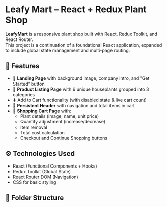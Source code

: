 # Leafy Mart – React + Redux Plant Shop

**LeafyMart** is a responsive plant shop built with React, Redux Toolkit, and React Router.  
This project is a continuation of a foundational React application, expanded to include global state management and multi-page routing.

## 🌿 Features

- 🌱 **Landing Page** with background image, company intro, and "Get Started" button  
- 🛒 **Product Listing Page** with 6 unique houseplants grouped into 3 categories  
- ➕ Add to Cart functionality (with disabled state & live cart count)  
- 🧭 **Persistent Header** with navigation and total items in cart  
- 🧾 **Shopping Cart Page** with:
  - Plant details (image, name, unit price)
  - Quantity adjustment (increase/decrease)
  - Item removal
  - Total cost calculation
  - Checkout and Continue Shopping buttons

## ⚙️ Technologies Used

- React (Functional Components + Hooks)
- Redux Toolkit (Global State)
- React Router DOM (Navigation)
- CSS for basic styling

## 📂 Folder Structure

